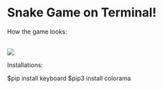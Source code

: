 # Snake Game on Terminal!

How the game looks: 

<br />
<div style="align:center"><img src="https://github.com/Mishka2/vibrating_watch/blob/master/display_poster.png" /></div>

Installations:

$pip install keyboard
$pip3 install colorama
